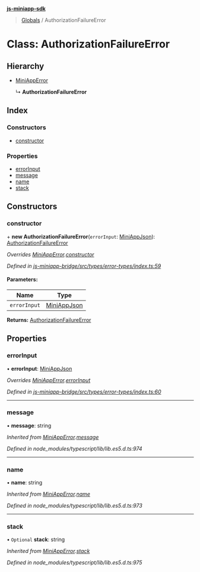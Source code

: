**[js-miniapp-sdk](../README.md)**

> [Globals](../README.md) / AuthorizationFailureError

# Class: AuthorizationFailureError

## Hierarchy

* [MiniAppError](miniapperror.md)

  ↳ **AuthorizationFailureError**

## Index

### Constructors

* [constructor](authorizationfailureerror.md#constructor)

### Properties

* [errorInput](authorizationfailureerror.md#errorinput)
* [message](authorizationfailureerror.md#message)
* [name](authorizationfailureerror.md#name)
* [stack](authorizationfailureerror.md#stack)

## Constructors

### constructor

\+ **new AuthorizationFailureError**(`errorInput`: [MiniAppJson](../interfaces/miniappjson.md)): [AuthorizationFailureError](authorizationfailureerror.md)

*Overrides [MiniAppError](miniapperror.md).[constructor](miniapperror.md#constructor)*

*Defined in [js-miniapp-bridge/src/types/error-types/index.ts:59](https://github.com/rakutentech/js-miniapp/blob/549763f/js-miniapp-bridge/src/types/error-types/index.ts#L59)*

#### Parameters:

Name | Type |
------ | ------ |
`errorInput` | [MiniAppJson](../interfaces/miniappjson.md) |

**Returns:** [AuthorizationFailureError](authorizationfailureerror.md)

## Properties

### errorInput

•  **errorInput**: [MiniAppJson](../interfaces/miniappjson.md)

*Overrides [MiniAppError](miniapperror.md).[errorInput](miniapperror.md#errorinput)*

*Defined in [js-miniapp-bridge/src/types/error-types/index.ts:60](https://github.com/rakutentech/js-miniapp/blob/549763f/js-miniapp-bridge/src/types/error-types/index.ts#L60)*

___

### message

•  **message**: string

*Inherited from [MiniAppError](miniapperror.md).[message](miniapperror.md#message)*

*Defined in node_modules/typescript/lib/lib.es5.d.ts:974*

___

### name

•  **name**: string

*Inherited from [MiniAppError](miniapperror.md).[name](miniapperror.md#name)*

*Defined in node_modules/typescript/lib/lib.es5.d.ts:973*

___

### stack

• `Optional` **stack**: string

*Inherited from [MiniAppError](miniapperror.md).[stack](miniapperror.md#stack)*

*Defined in node_modules/typescript/lib/lib.es5.d.ts:975*
